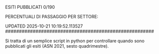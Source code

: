 ESITI PUBBLICATI 0/190 

PERCENTUALI DI PASSAGGIO PER SETTORE:

UPDATED 2025-10-21 10:19:52.113527
###################################################### 

Si tratta di un semplice script in python per controllare quando sono pubblicati gli esiti (ASN 2021, sesto quadrimestre).

